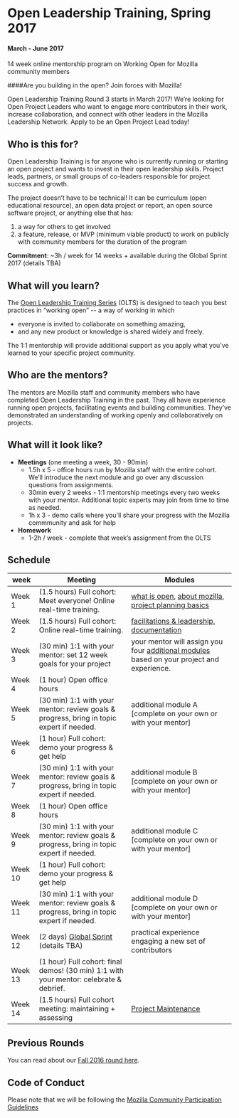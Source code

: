 # Open Leadership Training, Spring 2017
#### March - June 2017
14 week online mentorship program on Working Open for Mozilla community members


####Are you building in the open? Join forces with Mozilla!

Open Leadership Training Round 3 starts in March 2017! We’re looking for Open Project Leaders who want to engage more contributors in their work, increase collaboration, and connect with other leaders in the Mozilla Leadership Network. Apply to be an Open Project Lead today!


## Who is this for?

Open Leadership Training is for anyone who is currently running or starting an open project and wants to invest in their open leadership skills. Project leads, partners, or small groups of co-leaders responsible for project success and growth.

The project doesn’t have to be technical! It can be curriculum (open educational resource), an open data project or report, an open source software project, or anything else that has:

1. a way for others to get involved
2. a feature, release, or MVP (minimum viable product) to work on publicly with community members for the duration of the program

**Commitment**: ~3h / week for 14 weeks + available during the Global Sprint 2017 (details TBA)


## What will you learn?
The [Open Leadership Training Series](http://mzl.la/open-leadership) (OLTS) is designed to teach you best practices in  “working open” -- a way of working in which
* everyone is invited to collaborate on something amazing,
* and any new product or knowledge is shared widely and freely.

The 1:1 mentorship will provide additional support as you apply what you’ve learned to your specific project community.

## Who are the mentors?
The mentors are Mozilla staff and community members who have completed Open Leadership Training in the past. They all have experience running open projects, facilitating events and building communities. They’ve demonstrated an understanding of working openly and collaboratively on projects.

## What will it look like?
* **Meetings** (one meeting a week, 30 - 90min)
  * 1.5h x 5 - office hours run by Mozilla staff with the entire cohort. We’ll introduce the next module and go over any discussion questions from assignments.
  * 30min every 2 weeks - 1:1 mentorship meetings every two weeks with your mentor. Additional topic experts may join from time to time as needed.
  * 1h x 3 - demo calls where you'll share your progress with the Mozilla commmunity and ask for help
* **Homework**
  * 1-2h / week - complete that week’s assignment from the OLTS

## Schedule

week | Meeting | Modules
--- | --- | ---
Week 1 | (1.5 hours) Full cohort: Meet everyone! Online real-time training. | [what is open](https://mozilla.github.io/open-leadership-training-series/articles/introduction-to-open-leadership/introduction-to-working-open/), [about mozilla](https://mozilla.github.io/open-leadership-training-series/articles/introduction-to-open-leadership/getting-to-know-mozilla-and-the-leadership-network/), [project planning basics](https://mozilla.github.io/open-leadership-training-series/articles/opening-your-project/)
Week 2 | (1.5 hours) Full cohort: Online real-time training. | [facilitations & leadership, documentation](https://mozilla.github.io/open-leadership-training-series/articles/running-awesome-community-events/)
Week 3 | (30 min) 1:1 with your mentor: set 12 week goals for your project | your mentor will assign you four [additional modules](http://mzl.la/open-leadership) based on your project and experience.
Week 4 | (1 hour) Open office hours
Week 5 | (30 min) 1:1 with your mentor: review goals & progress, bring in topic expert if needed. | additional module A [complete on your own or with your mentor]
Week 6 | (1 hour) Full cohort: demo your progress & get help
Week 7 | (30 min) 1:1 with your mentor: review goals & progress, bring in topic expert if needed.  | additional module B [complete on your own or with your mentor]
Week 8 | (1 hour) Open office hours
Week 9 | (30 min) 1:1 with your mentor: review goals & progress, bring in topic expert if needed.  | additional module C [complete on your own or with your mentor]
Week 10 | (1 hour) Full cohort: demo your progress & get help
Week 11 | (30 min) 1:1 with your mentor: review goals & progress, bring in topic expert if needed.  | additional module D [complete on your own or with your mentor]
Week 12 | (2 days) [Global Sprint](https://science.mozilla.org/global-sprint-2016) (details TBA) | practical experience engaging a new set of contributors
Week 13 | (1 hour) Full cohort: final demos! (30 min) 1:1 with your mentor: celebrate & debrief.
Week 14 | (1.5 hours) Full cohort meeting: maintaining + assessing | [Project Maintenance](https://mozilla.github.io/open-leadership-training-series/articles/open-project-maintenance/)

## Previous Rounds

You can read about our [Fall 2016 round here](https://github.com/MozillaFoundation/mentorship-program/tree/2016).

## Code of Conduct

Please note that we will be following the [Mozilla Community Participation Guidelines](https://www.mozilla.org/en-US/about/governance/policies/participation/)